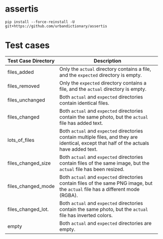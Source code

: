 # assertis

`pip install --force-reinstall -U git+https://github.com/urbandictionary/assertis`

# Test cases

| Test Case Directory            | Description                                                                                   |
|--------------------------------|-----------------------------------------------------------------------------------------------|
| files_added                    | Only the `actual` directory contains a file, and the `expected` directory is empty.           |
| files_removed                  | Only the `expected` directory contains a file, and the `actual` directory is empty.           |
| files_unchanged                | Both `actual` and `expected` directories contain identical files.                             |
| files_changed                  | Both `actual` and `expected` directories contain the same photo, but the `actual` file has added text. |
| lots_of_files                  | Both `actual` and `expected` directories contain multiple files, and they are identical, except that half of the actuals have added text. |
| files_changed_size             | Both `actual` and `expected` directories contain files of the same image, but the `actual` file has been resized. |
| files_changed_mode             | Both `actual` and `expected` directories contain files of the same PNG image, but the `actual` file has a different mode (RGBA). |
| files_changed_lot.             | Both `actual` and `expected` directories contain the same photo, but the `actual` file has inverted colors. |
| empty                          | Both `actual` and `expected` directories are empty.                                           |
